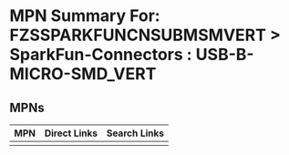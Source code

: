 



# MPN Summary For: FZSSPARKFUNCNSUBMSMVERT > SparkFun-Connectors : USB-B-MICRO-SMD_VERT

## MPNs
  

|MPN|Direct Links|Search Links|
| :--- | :--- | :--- |
||||
